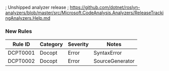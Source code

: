 ; Unshipped analyzer release
; https://github.com/dotnet/roslyn-analyzers/blob/master/src/Microsoft.CodeAnalysis.Analyzers/ReleaseTrackingAnalyzers.Help.md

### New Rules

Rule ID | Category | Severity | Notes
--------|----------|----------|-------
DCPT0001 | Docopt | Error | SyntaxError
DCPT0002 | Docopt | Error | SourceGenerator
